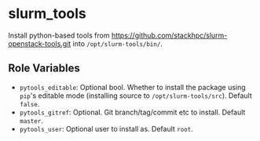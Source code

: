 # slurm_tools

Install python-based tools from <https://github.com/stackhpc/slurm-openstack-tools.git> into `/opt/slurm-tools/bin/`.

## Role Variables

- `pytools_editable`: Optional bool. Whether to install the package using `pip`'s
  editable mode (installing source to `/opt/slurm-tools/src`). Default `false`.
- `pytools_gitref`: Optional. Git branch/tag/commit etc to install. Default `master`.
- `pytools_user`: Optional user to install as. Default `root`.
